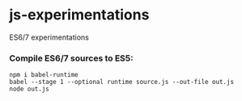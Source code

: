 # js-experimentations
ES6/7 experimentations

### Compile ES6/7 sources to ES5:

```
npm i babel-runtime
babel --stage 1 --optional runtime source.js --out-file out.js
node out.js
```